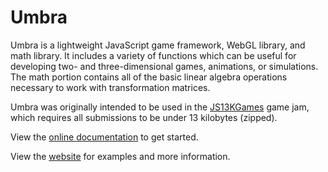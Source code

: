 # Umbra
Umbra is a lightweight JavaScript game framework, WebGL library, and math library. It includes a variety of functions which can be useful for developing two- and three-dimensional games, animations, or simulations. The math portion contains all of the basic linear algebra operations necessary to work with transformation matrices.

Umbra was originally intended to be used in the [JS13KGames](https://js13kgames.com/) game jam, which requires all submissions to be under 13 kilobytes (zipped).

View the [online documentation](https://docs.umbra.lakuna.pw) to get started.

View the [website](https://umbra.lakuna.pw) for examples and more information.
